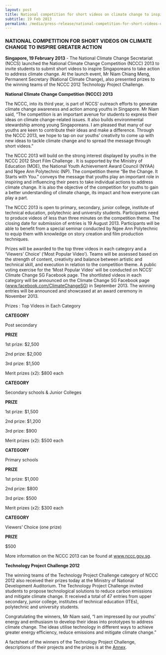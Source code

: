 ```yaml
---
layout: post
title: National competition for short videos on climate change to inspire greater action
subtitle: 19 Feb 2013
permalink: /media/press-release/national-competition-for-short-videos-on-climate-change-to-inspire-greater-action
---
```


### NATIONAL COMPETITION FOR SHORT VIDEOS ON CLIMATE CHANGE TO INSPIRE GREATER ACTION

**Singapore, 19 February 2013** - The National Climate Change Secretariat (NCCS) launched the National Climate Change Competition (NCCC) 2013 to invite students to submit short videos to inspire Singaporeans to take action to address climate change. At the launch event, Mr Niam Chiang Meng, Permanent Secretary (National Climate Change), also presented prizes to the winning teams of the NCCC 2012 Technology Project Challenge.

**National Climate Change Competition (NCCC) 2013**

The NCCC, into its third year, is part of NCCS’ outreach efforts to generate climate change awareness and action among youths in Singapore. Mr Niam said, “The competition is an important avenue for students to express their ideas on climate change-related issues. It also builds environmental stewardship among young Singaporeans. I am pleased that many of our youths are keen to contribute their ideas and make a difference. Through the NCCC 2013, we hope to tap on our youths’ creativity to come up with new ideas to tackle climate change and to spread the message through short videos.” 

The NCCC 2013 will build on the strong interest displayed by youths in the NCCC 2012 Short Film Challenge . It is supported by the Ministry of Education (MOE), the National Youth Achievement Award Council (NYAA) and Ngee Ann Polytechnic (NP). The competition theme “Be the Change. It Starts with You.” conveys the message that youths play an important role in inspiring and influencing their peers to take individual actions to address climate change. It is also the objective of the competition for youths to gain a better understanding of climate change, its impact and how everyone can play a part. 

The NCCC 2013 is open to primary, secondary, junior college, institute of technical education, polytechnic and university students. Participants need to produce videos of less than three minutes on the competition theme. The closing date for submission of entries is 19 August 2013. Participants will be able to benefit from a special seminar conducted by Ngee Ann Polytechnic to equip them with knowledge on story creation and film production techniques. 

Prizes will be awarded to the top three videos in each category and a ‘Viewers’ Choice’ (‘Most Popular Video’). Teams will be assessed based on the strength of content, creativity and balance between artistic and technical skill, and execution in relation to the competition theme. A public voting exercise for the ‘Most Popular Video’ will be conducted on NCCS’ Climate Change SG Facebook page. The shortlisted videos in each category will be announced on the Climate Change SG Facebook page (www.facebook.com/ClimateChangeSG) in September 2013. The winning entries will be announced and showcased at an award ceremony in November 2013. 

Prizes : Top Videos in Each Category

**CATEGORY**

Post secondary

**PRIZE**

1st prize: $2,500

2nd prize: $2,000

3rd prize: $1,500

Merit prizes (x2): $800 each


**CATEGORY**

Secondary schools & Junior Colleges

**PRIZE**

1st prize: $1,500

2nd prize: $1,200

3rd prize: $900

Merit prizes (x2):  $500 each


**CATEGORY**

Primary schools

**PRIZE**

1st prize: $1,000

2nd prize: $800

3rd prize: $500

Merit prizes (x2): $300 each


**CATEGORY**

Viewers’ Choice (one prize)

**PRIZE**

$500

 More information on the NCCC 2013 can be found at www.nccc.gov.sg.

 **Technology Project Challenge 2012**

 The winning teams of the Technology Project Challenge category of NCCC 2012 also received their prizes today at the Ministry of National Development Auditorium. The Technology Project Challenge invited students to propose technological solutions to reduce carbon emissions and mitigate climate change. It received a total of 47 entries from upper secondary, junior college, institutes of technical education (ITEs), polytechnic and university students. 

Congratulating the winners, Mr Niam said, “I am impressed by our youths’ energy and enthusiasm to develop their ideas into prototypes to address climate change. The ideas utilise technology in different ways to achieve greater energy efficiency, reduce emissions and mitigate climate change.”

A factsheet of the winners of the Technology Project Challenge, descriptions of their projects and the prizes is at the [<a href="/files/default-source/news-documents/nccc2013_media-release_annex.pdf" target="_blank">Annex</a>](/files/default-source/news-documents/nccc2013_media-release_annex.pdf).
 
